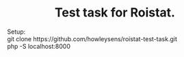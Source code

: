 <h1 style="text-align: center">Test task for Roistat.</h1>
<span>Setup:</span>
<br>
git clone https://github.com/howleysens/roistat-test-task.git
<br>
php -S localhost:8000